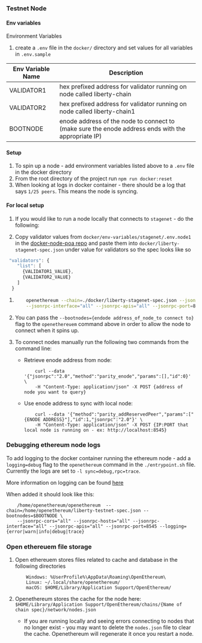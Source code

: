 ### Testnet Node

#### Env variables
Environment Variables
1. create a `.env` file in the `docker/` directory and set values for all variables in `.env.sample`

|Env Variable Name      | Description |     
|-----------------------|-------------|
| VALIDATOR1 | hex prefixed address for validator running on node called liberty-chain |
| VALIDATOR2 | hex prefixed address for validator running on node called liberty-chain1 |
| BOOTNODE | enode address of the node to connect to (make sure the enode address ends with the appropriate IP) |

#### Setup
1. To spin up a node - add environment variables listed above to a `.env` file in the docker directory
1. From the root directory of the project run `npm run docker:reset`
1. When looking at logs in docker container - there should be a log that says `1/25 peers`. 
This means the node is syncing.

#### For local setup 
1. If you would like to run a node locally that connects to `stagenet` - do the following:

1. Copy validator values from `docker/env-variables/stagenet/.env.node1` in the [docker-node-poa repo](https://github.com/Liberty30/docker-node-poa) and paste them into `docker/liberty-stagenet-spec.json` 
under value for validators so the spec looks like so

```js
 "validators": {
    "list": [
      {VALIDATOR1_VALUE},
      {VALIDATOR2_VALUE}
    ]
  }
```

1.
    ```bash
        openethereum --chain=./docker/liberty-stagenet-spec.json --jsonrpc-cors="all" --jsonrpc-hosts="all" \
        --jsonrpc-interface="all" --jsonrpc-apis="all" --jsonrpc-port=8549 --port=3500 -l sync=debug,rpc=trace
    ```

1. You can pass the `--bootnodes={endode address_of_node_to connect to}` flag to the `openethereuem` command above in order to allow the node to connect when it spins up.

1. To connect nodes manually run the following two commands from the command line:
    - Retrieve enode address from node: 
    
        ```
            curl --data '{"jsonrpc":"2.0","method":"parity_enode","params":[],"id":0}' \
            -H "Content-Type: application/json" -X POST {address of node you want to query}
        ```      
    
    - Use enode address to sync with local node:
     
        ```
            curl --data '{"method":"parity_addReservedPeer","params":["{ENODE ADDRESS}"],"id":1,"jsonrpc":"2.0"}' \
            -H "Content-Type: application/json" -X POST {IP:PORT that local node is running on - ex: http://localhost:8545}
        ```      


### Debugging ethereum node logs
To add logging to the docker container running the ethereum node - add a `logging=debug` flag to the `openethereum` command
in the `./entrypoint.sh` file. Currently the logs are set to `-l sync=debug,rpc=trace`. 

More information on logging can be found [here](https://openethereum.github.io/FAQ.html#how-can-i-make-openethereum-write-logs)

When added it should look like this:
   
        /home/openethereum/openethereum  --chain=/home/openethereum/liberty-testnet-spec.json --bootnodes=$BOOTNODE \
        --jsonrpc-cors="all" --jsonrpc-hosts="all" --jsonrpc-interface="all" --jsonrpc-apis="all" --jsonrpc-port=8545 --logging={error|warn|info|debug|trace}
        
### Open ethereuem file storage
1. Open ethereuem stores files related to cache and database in the following directories
    ```
        Windows: %UserProfile%\AppData\Roaming\OpenEthereum\
        Linux: ~/.local/share/openethereum/
        macOS: $HOME/Library/Application Support/OpenEthereum/
    ```
1. Openethereum stores the cache for the node here:
 `$HOME/Library/Application Support/OpenEthereum/chains/{Name of chain spec}/network/nodes.json`
 
    - If you are running locally and seeing errors connecting to nodes that no longer exist - you may want to delete
    the `nodes.json` file to clear the cache. Openethereum will regenerate it once you restart a node.

